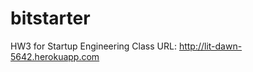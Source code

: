 bitstarter
==============

HW3 for Startup Engineering Class
URL: http://lit-dawn-5642.herokuapp.com
